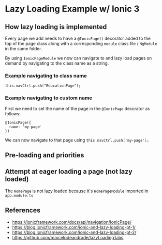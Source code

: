 # Lazy Loading Example w/ Ionic 3

## How lazy loading is implemented

Every page we add needs to have a `@IonicPage()` decorator added to the top of the page class along with a corresponding `module` class file / `NgModule` in the same folder.

By using `IonicPageModule` we now can navigate to and lazy load pages on demand by navigating to the class name as a string.

### Example navigating to class name

`this.navCtrl.push("EducationPage");`

### Example navigating to custom name

First we need to set the name of the page in the `@IonicPage` decorator as follows:

```
@IonicPage({
  name: 'my-page'
})
```

We can now navigate to that page using `this.navCtrl.push('my-page');`


## Pre-loading and priorities

## Attempt at eager loading a page (not lazy loaded)

The `HomePage` is not lazy loaded because it's `HomePageModule` imported in `app.module.ts`

## References

* https://ionicframework.com/docs/api/navigation/IonicPage/
* https://blog.ionicframework.com/ionic-and-lazy-loading-pt-1/
* https://blog.ionicframework.com/ionic-and-lazy-loading-pt-2/
* https://github.com/marcelodeandrade/lazyLoadingTabs